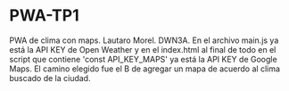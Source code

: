 # PWA-TP1
PWA de clima con maps.
Lautaro Morel.
DWN3A.
En el archivo main.js ya está la API KEY de Open Weather y en el index.html al final de todo en el script que contiene 'const API_KEY_MAPS' ya está la API KEY de Google Maps.
El camino elegido fue el B de agregar un mapa de acuerdo al clima buscado de la ciudad.
